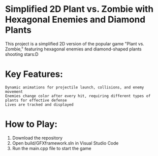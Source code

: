 # Simplified 2D Plant vs. Zombie with Hexagonal Enemies and Diamond Plants

This project is a simplified 2D version of the popular game "Plant vs. Zombie," featuring hexagonal enemies and diamond-shaped plants shooting stars:D

# Key Features:

	Dynamic animations for projectile launch, collisions, and enemy movement
	Enemies change color after every hit, requiring different types of plants for effective defense
	Lives are tracked and displayed

# How to Play:

1. Download the repository
2. Open build/GFXframework.sln in Visual Studio Code
3. Run the main.cpp file to start the game
